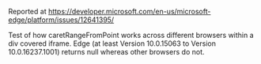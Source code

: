 Reported at https://developer.microsoft.com/en-us/microsoft-edge/platform/issues/12641395/

Test of how caretRangeFromPoint works across different browsers within a div covered iframe. Edge (at least Version 10.0.15063 to Version 10.0.16237.1001) returns null whereas other browsers do not.
